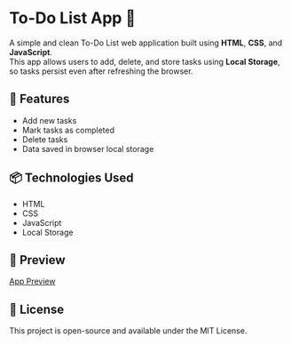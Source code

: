 # To-Do List App 📝

A simple and clean To-Do List web application built using **HTML**, **CSS**, and **JavaScript**.  
This app allows users to add, delete, and store tasks using **Local Storage**, so tasks persist even after refreshing the browser.

## 🔧 Features
- Add new tasks
- Mark tasks as completed
- Delete tasks
- Data saved in browser local storage

## 📦 Technologies Used
- HTML
- CSS
- JavaScript
- Local Storage


## 📸 Preview
[App Preview](preview.png)

## 📄 License
This project is open-source and available under the MIT License.
